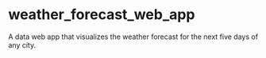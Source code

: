 # weather_forecast_web_app
 A data web app that visualizes the weather forecast for the next five days of any city.
